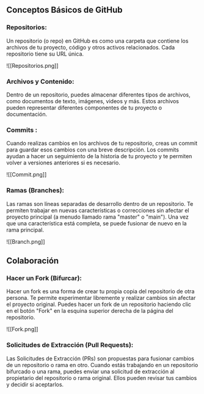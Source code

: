 ## Conceptos Básicos de GitHub

### Repositorios:

Un repositorio (o repo) en GitHub es como una carpeta que contiene los archivos de tu proyecto, código y otros activos relacionados. Cada repositorio tiene su URL única.

![[Repositorios.png]]

### Archivos y Contenido:

Dentro de un repositorio, puedes almacenar diferentes tipos de archivos, como documentos de texto, imágenes, videos y más. Estos archivos pueden representar diferentes componentes de tu proyecto o documentación.

### Commits :

Cuando realizas cambios en los archivos de tu repositorio, creas un commit para guardar esos cambios con una breve descripción. Los commits ayudan a hacer un seguimiento de la historia de tu proyecto y te permiten volver a versiones anteriores si es necesario.

![[Commit.png]]


### Ramas (Branches):

Las ramas son líneas separadas de desarrollo dentro de un repositorio. Te permiten trabajar en nuevas características o correcciones sin afectar el proyecto principal (a menudo llamado rama "master" o "main"). Una vez que una característica está completa, se puede fusionar de nuevo en la rama principal.

![[Branch.png]]

## Colaboración

### Hacer un Fork (Bifurcar):

Hacer un fork es una forma de crear tu propia copia del repositorio de otra persona. Te permite experimentar libremente y realizar cambios sin afectar el proyecto original. Puedes hacer un fork de un repositorio haciendo clic en el botón "Fork" en la esquina superior derecha de la página del repositorio.

![[Fork.png]]

### Solicitudes de Extracción (Pull Requests):

Las Solicitudes de Extracción (PRs) son propuestas para fusionar cambios de un repositorio o rama en otro. Cuando estás trabajando en un repositorio bifurcado o una rama, puedes enviar una solicitud de extracción al propietario del repositorio o rama original. Ellos pueden revisar tus cambios y decidir si aceptarlos.
